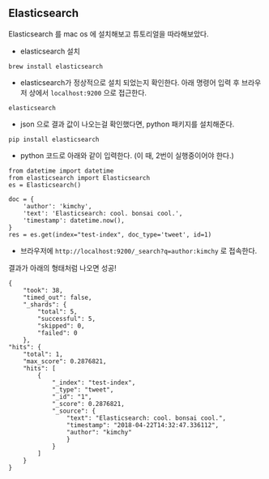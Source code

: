 ## Elasticsearch

Elasticsearch 를 mac os 에 설치해보고 튜토리얼을 따라해보았다.


- elasticsearch 설치

```
brew install elasticsearch
```

- elasticsearch가 정상적으로 설치 되었는지 확인한다. 아래 명령어 입력 후 브라우저 상에서 <code>localhost:9200</code> 으로 접근한다.

```
elasticsearch
```

- json 으로 결과 값이 나오는걸 확인했다면, python 패키지를 설치해준다.

```
pip install elasticsearch
```

- python 코드로 아래와 같이 입력한다. (이 때, 2번이 실행중이어야 한다.)

```
from datetime import datetime
from elasticsearch import Elasticsearch
es = Elasticsearch()

doc = {
    'author': 'kimchy',
    'text': 'Elasticsearch: cool. bonsai cool.',
    'timestamp': datetime.now(),
}
res = es.get(index="test-index", doc_type='tweet', id=1)
```

- 브라우저에 <code>http://localhost:9200/_search?q=author:kimchy</code> 로 접속한다.

결과가 아래의 형태처럼 나오면 성공!

```
{
    "took": 38,
    "timed_out": false,
    "_shards": {
        "total": 5,
        "successful": 5,
        "skipped": 0,
        "failed": 0
    },
"hits": {
    "total": 1,
    "max_score": 0.2876821,
    "hits": [
        {
            "_index": "test-index",
            "_type": "tweet",
            "_id": "1",
            "_score": 0.2876821,
            "_source": {
                "text": "Elasticsearch: cool. bonsai cool.",
                "timestamp": "2018-04-22T14:32:47.336112",
                "author": "kimchy"
                }
            }
        ]
    }
}
```
